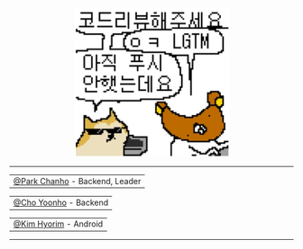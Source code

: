 
<p align="center">
             <img src="/art/logo/LGTM.jpg" />   
</p>

---

<table align="center">
	<tr align="center">
		<td><a href="https://github.com/great-park">@Park Chanho</a> - Backend, Leader</td>
	</tr>
</table>

<table align="center">
	<tr align="center">
		<td><a href="https://github.com/ray-yhc">@Cho Yoonho</a> - Backend</td>
	</tr>	
</table>
<table align="center">
	<tr align="center">
		<td><a href="https://github.com/KxxHyoRim">@Kim Hyorim</a> - Android</td>
	</tr>	
</table>

</table>

---

